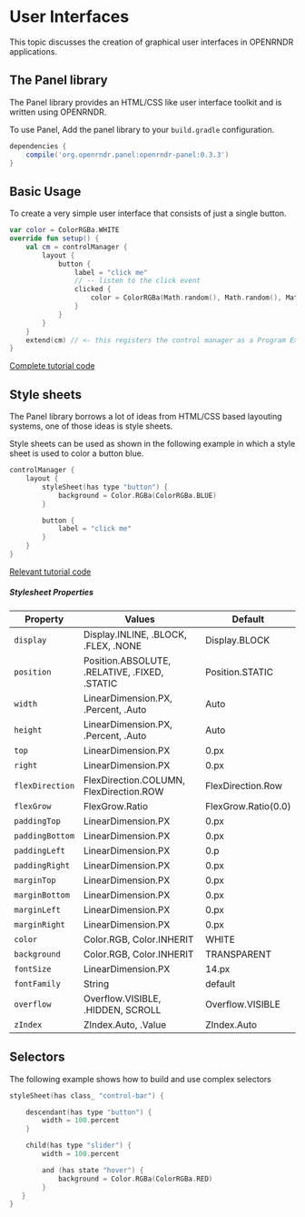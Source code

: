 # User Interfaces

This topic discusses the creation of graphical user interfaces in OPENRNDR applications.


## The Panel library

The Panel library provides an HTML/CSS like user interface toolkit and is written using OPENRNDR.

To use Panel, Add the panel library to your `build.gradle` configuration.

```groovy
dependencies {
    compile('org.openrndr.panel:openrndr-panel:0.3.3')
}
```

## Basic Usage

To create a very simple user interface that consists of just a single button.

```kotlin
var color = ColorRGBa.WHITE
override fun setup() {
    val cm = controlManager {
        layout {
            button {
                label = "click me"
                // -- listen to the click event
                clicked {
                    color = ColorRGBa(Math.random(), Math.random(), Math.random())
                }
            }
        }
    }
    extend(cm) // <- this registers the control manager as a Program Extension
}
```
[Complete tutorial code](https://github.com/openrndr/openrndr-tutorials/blob/master/ui-001/src/main/kotlin/Example.kt)

## Style sheets

The Panel library borrows a lot of ideas from HTML/CSS based layouting systems, one of those ideas is style sheets.

Style sheets can be used as shown in the following example in which a style sheet is used to color a button blue.

```kotlin
controlManager {
    layout {
        styleSheet(has type "button") {
            background = Color.RGBa(ColorRGBa.BLUE)
        }

        button {
            label = "click me"
        }
    }
}

```
[Relevant tutorial code](https://github.com/openrndr/openrndr-tutorials/blob/master/ui-002/src/main/kotlin/Example.kt)


##### Stylesheet Properties

Property        | Values                                          | Default
----------------|-------------------------------------------------|---------
`display`       | Display.INLINE, .BLOCK, .FLEX, .NONE            | Display.BLOCK
`position`      | Position.ABSOLUTE, .RELATIVE, .FIXED, .STATIC   | Position.STATIC
`width`         | LinearDimension.PX, .Percent, .Auto             | Auto
`height`        | LinearDimension.PX, .Percent, .Auto             | Auto
`top`           | LinearDimension.PX                              | 0.px
`right`         | LinearDimension.PX                              | 0.px
`flexDirection` | FlexDirection.COLUMN, FlexDirection.ROW         | FlexDirection.Row
`flexGrow`      | FlexGrow.Ratio                                  | FlexGrow.Ratio(0.0)
`paddingTop`    | LinearDimension.PX                              | 0.px
`paddingBottom` | LinearDimension.PX                              | 0.px
`paddingLeft`   | LinearDimension.PX                              | 0.p
`paddingRight`  | LinearDimension.PX                              | 0.px
`marginTop`     | LinearDimension.PX                              | 0.px
`marginBottom`  | LinearDimension.PX                              | 0.px
`marginLeft`    | LinearDimension.PX                              | 0.px
`marginRight`   | LinearDimension.PX                              | 0.px
`color`         | Color.RGB, Color.INHERIT                        | WHITE
`background`    | Color.RGB, Color.INHERIT                        | TRANSPARENT
`fontSize`      | LinearDimension.PX                              | 14.px
`fontFamily`    | String                                          | default
`overflow`      | Overflow.VISIBLE, .HIDDEN, SCROLL               | Overflow.VISIBLE
`zIndex`        | ZIndex.Auto, .Value                             | ZIndex.Auto

## Selectors

The following example shows how to build and use complex selectors

```kotlin
styleSheet(has class_ "control-bar") {

    descendant(has type "button") {
        width = 100.percent
    }

    child(has type "slider") {
        width = 100.percent

        and (has state "hover") {
            background = Color.RGBa(ColorRGBa.RED)
        }
   }
}
```

